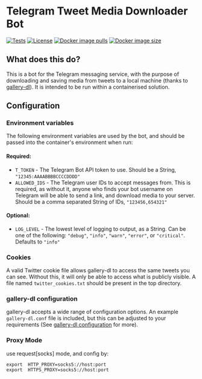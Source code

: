 # Telegram Tweet Media Downloader Bot
[![Tests](https://img.shields.io/github/actions/workflow/status/brandonmoss-99/Telegram-Tweet-Media-Downloader-Bot/tests.yml?label=tests&logo=github)](https://github.com/brandonmoss-99/Telegram-Tweet-Media-Downloader-Bot/actions/workflows/tests.yml)
[![License](https://img.shields.io/github/license/brandonmoss-99/Telegram-Tweet-Media-Downloader-Bot?logo=github)](https://github.com/brandonmoss-99/Telegram-Tweet-Media-Downloader-Bot/blob/main/LICENSE) [![Docker image pulls](https://img.shields.io/docker/pulls/brandonmoss99/telegram-tweet-media-downloader?logo=docker)](https://hub.docker.com/r/brandonmoss99/telegram-tweet-media-downloader) [![Docker image size](https://img.shields.io/docker/image-size/brandonmoss99/telegram-tweet-media-downloader?logo=docker)](https://hub.docker.com/r/brandonmoss99/telegram-tweet-media-downloader)

## What does this do?
This is a bot for the Telegram messaging service, with the purpose of downloading and saving media from tweets to a local machine (thanks to [gallery-dl](https://github.com/mikf/gallery-dl)). It is intended to be run within a containerised solution.

## Configuration
### Environment variables
The following environment variables are used by the bot, and should be passed into the container's environment when run:
#### Required:
  - `T_TOKEN` - The Telegram Bot API token to use. Should be a String, `"12345:AAAABBBBCCCCDDDD"`
  - `ALLOWED_IDS` - The Telegram user IDs to accept messages from. This is required, as without it, anyone who finds your bot username on Telegram will be able to send a link, and download media to your server. Should be a comma separated String of IDs, `"123456,654321"`

#### Optional:
  - `LOG_LEVEL` - The lowest level of logging to output, as a String. Can be one of the following: `"debug"`, `"info"`, `"warn"`, `"error"`, or `"critical"`. Defaults to `"info"`

### Cookies
A valid Twitter cookie file allows gallery-dl to access the same tweets you can see. Without this, it will only be able to access what is publicly visible. A file named `twitter_cookies.txt` should be present in the top directory.

### gallery-dl configuration
gallery-dl accepts a wide range of configuration options. An example `gallery-dl.conf` file is included, but this can be adjusted to your requirements (See [gallery-dl configuration](https://github.com/mikf/gallery-dl#configuration) for more).


### Proxy Mode
use request[socks] mode, and config by:
```
export  HTTP_PROXY=socks5://host:port
export  HTTPS_PROXY=socks5://host:port
```